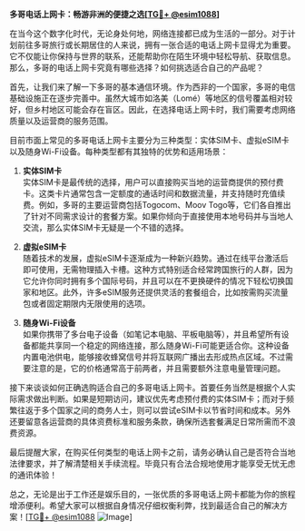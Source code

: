 **多哥电话上网卡：畅游非洲的便捷之选[[TG💪+ @esim1088](https://t.me/s/esim1088)]**

在当今这个数字化时代，无论身处何地，网络连接都已成为生活的一部分。对于计划前往多哥旅行或长期居住的人来说，拥有一张合适的电话上网卡显得尤为重要。它不仅能让你保持与世界的联系，还能帮助你在陌生环境中轻松导航、获取信息。那么，多哥的电话上网卡究竟有哪些选择？如何挑选适合自己的产品呢？

首先，让我们来了解一下多哥的基本通信环境。作为西非的一个国家，多哥的电信基础设施正在逐步完善中。虽然大城市如洛美（Lomé）等地区的信号覆盖相对较好，但乡村地区可能会存在盲区。因此，在选择电话上网卡时，我们需要考虑网络质量以及运营商的服务范围。

目前市面上常见的多哥电话上网卡主要分为三种类型：实体SIM卡、虚拟eSIM卡以及随身Wi-Fi设备。每种类型都有其独特的优势和适用场景：

1. **实体SIM卡**  
   实体SIM卡是最传统的选择，用户可以直接购买当地的运营商提供的预付费卡。这类卡片通常包含一定额度的通话时间和数据流量，并支持随时充值续费。例如，多哥的主要运营商包括Togocom、Moov Togo等，它们各自推出了针对不同需求设计的套餐方案。如果你倾向于直接使用本地号码并与当地人交流，那么实体SIM卡无疑是一个不错的选择。

2. **虚拟eSIM卡**  
   随着技术的发展，虚拟eSIM卡逐渐成为一种新兴趋势。通过在线平台激活后即可使用，无需物理插入卡槽。这种方式特别适合经常跨国旅行的人群，因为它允许你同时拥有多个国际号码，并且可以在不更换硬件的情况下轻松切换国家和地区。此外，许多eSIM服务还提供灵活的套餐组合，比如按需购买流量包或者固定期限内无限使用的选项。

3. **随身Wi-Fi设备**  
   如果你携带了多台电子设备（如笔记本电脑、平板电脑等），并且希望所有设备都能共享同一个稳定的网络连接，那么随身Wi-Fi可能更适合你。这种设备内置电池供电，能够接收蜂窝信号并将互联网广播出去形成热点区域。不过需要注意的是，它的价格通常高于前两者，并且需要额外注意电量管理问题。

接下来谈谈如何正确选购适合自己的多哥电话上网卡。首要任务当然是根据个人实际需求做出判断。如果是短期访问，建议优先考虑预付费的实体SIM卡；而对于频繁往返于多个国家之间的商务人士，则可以尝试eSIM卡以节省时间和成本。另外还要留意各运营商的具体资费标准和服务条款，确保所选套餐满足日常所需而不浪费资源。

最后提醒大家，在购买任何类型的电话上网卡之前，请务必确认自己是否符合当地法律要求，并了解清楚相关手续流程。毕竟只有合法合规地使用才能享受无忧无虑的通讯体验！

总之，无论是出于工作还是娱乐目的，一张优质的多哥电话上网卡都能为你的旅程增添便利。希望大家可以根据自身情况仔细权衡利弊，找到最适合自己的解决方案！[[TG💪+ @esim1088](https://t.me/s/esim1088) ![Image](https://i.postimg.cc/4NQfJmqS/Snipaste-2025-05-13-00-14-12.png)]